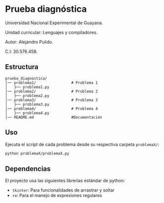 # Prueba diagnóstica

Universidad Nacional Experimental de Guayana.

Unidad curricular: Lenguajes y compiladores.

Autor: Alejandro Pulido. 

C.I: 30.576.458.

## Estructura

```plaintext
prueba_diagnostica/
│── problema1/                # Problema 1
│   ├── problema1.py         
│── problema2/                # Problema 2 
│   ├── problema2.py         
│── problema3/                # Problema 3
│   ├── problema3.py         
│── problema4/                # Problema 4
│   ├── problema4.py         
│── README.md                 #Documentación
```
## Uso

Ejecuta el script de cada problema desde su respectiva carpeta `problemaX/`:

```bash
python problemaX/problemaX.py
```
## Dependencias

El proyecto usa las siguientes librerías estándar de python:

- `tkinter`: Para funcionalidades de arrastrar y soltar
- `re`: Para el manejo de expresiones regulares

